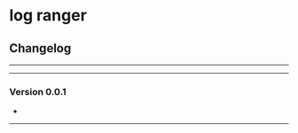 # log ranger
## Changelog
___________________________________
___________________________________
### Version 0.0.1
* 
___________________